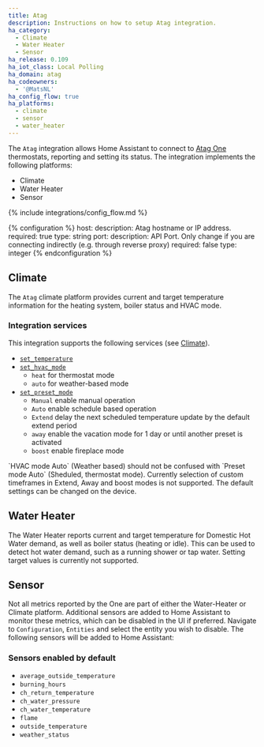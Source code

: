 ```yaml
---
title: Atag
description: Instructions on how to setup Atag integration.
ha_category:
  - Climate
  - Water Heater
  - Sensor
ha_release: 0.109
ha_iot_class: Local Polling
ha_domain: atag
ha_codeowners:
  - '@MatsNL'
ha_config_flow: true
ha_platforms:
  - climate
  - sensor
  - water_heater
---
```


The `Atag` integration allows Home Assistant to connect to [Atag One](https://atag-one.com) thermostats, reporting and setting its status.
The integration implements the following platforms:

- Climate
- Water Heater
- Sensor

{% include integrations/config_flow.md %}

{% configuration %}
host:
  description: Atag hostname or IP address.
  required: true
  type: string
port:
  description: API Port. Only change if you are connecting indirectly (e.g. through reverse proxy)
  required: false
  type: integer
{% endconfiguration %}

## Climate

The `Atag` climate platform provides current and target temperature information for the heating system, boiler status and HVAC mode.

### Integration services

This integration supports the following services (see [Climate](/integrations/climate/)).

- [`set_temperature`](/integrations/climate/#service-climateset_temperature)
- [`set_hvac_mode`](/integrations/climate/#service-climateset_hvac_mode)
  - `heat` for thermostat mode
  - `auto` for weather-based mode
- [`set_preset_mode`](/integrations/climate/#service-climateset_preset_mode)
  - `Manual` enable manual operation
  - `Auto` enable schedule based operation
  - `Extend` delay the next scheduled temperature update by the default extend period
  - `away` enable the vacation mode for 1 day or until another preset is activated
  - `boost` enable fireplace mode

<div class='note'>
`HVAC mode Auto` (Weather based) should not be confused with `Preset mode Auto` (Sheduled, thermostat mode).
Currently selection of custom timeframes in Extend, Away and boost modes is not supported. The default settings can be changed on the device.
</div>

## Water Heater

The Water Heater reports current and target temperature for Domestic Hot Water demand, as well as boiler status (heating or idle). This can be used to detect hot water demand, such as a running shower or tap water.
Setting target values is currently not supported.

## Sensor

Not all metrics reported by the One are part of either the Water-Heater or Climate platform. Additional sensors are added to Home Assistant to monitor these metrics, which can be disabled in the UI if preferred. Navigate to `Configuration`, `Entities` and select the entity you wish to disable.
The following sensors will be added to Home Assistant:

### Sensors enabled by default

- `average_outside_temperature`
- `burning_hours`
- `ch_return_temperature`
- `ch_water_pressure`
- `ch_water_temperature`
- `flame`
- `outside_temperature`
- `weather_status`
